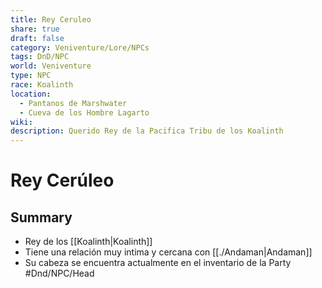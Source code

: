 ```yaml
---
title: Rey Ceruleo
share: true
draft: false
category: Veniventure/Lore/NPCs
tags: DnD/NPC
world: Veniventure
type: NPC
race: Koalinth
location:
  - Pantanos de Marshwater
  - Cueva de los Hombre Lagarto
wiki: 
description: Querido Rey de la Pacifica Tribu de los Koalinth
---
```


# Rey Cerúleo

## Summary

- Rey de los [[Koalinth|Koalinth]]
- Tiene una relación muy intima y cercana con [[./Andaman|Andaman]]
- Su cabeza se encuentra actualmente en el inventario de la Party #Dnd/NPC/Head 